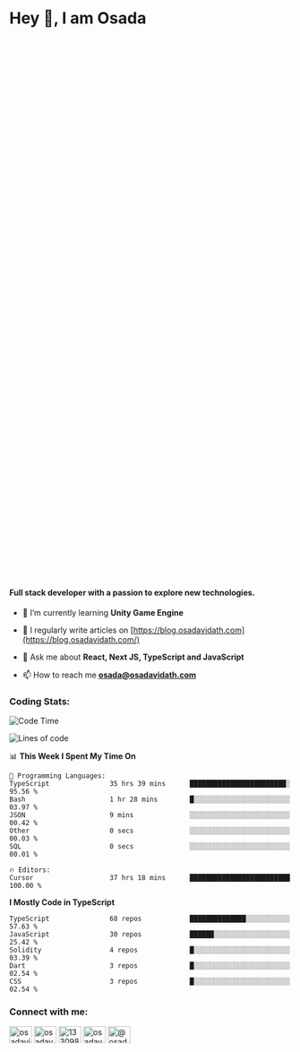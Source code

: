 <h1>Hey 👋, I am Osada</h1>
<h4 style="margin-top: 1000px;">Full stack developer with a passion to explore new technologies.</h4>


- 🌱 I’m currently learning **Unity Game Engine**

- 📝 I regularly write articles on [https://blog.osadavidath.com](https://blog.osadavidath.com/)

- 💬 Ask me about **React, Next JS, TypeScript and JavaScript**

- 📫 How to reach me **osada@osadavidath.com**

### Coding Stats: 

<!--START_SECTION:waka-->
![Code Time](http://img.shields.io/badge/Code%20Time-3%2C211%20hrs-blue)

![Lines of code](https://img.shields.io/badge/From%20Hello%20World%20I%27ve%20Written-1.6%20million%20lines%20of%20code-blue)

📊 **This Week I Spent My Time On** 

```text
💬 Programming Languages: 
TypeScript               35 hrs 39 mins      ████████████████████████░   95.56 % 
Bash                     1 hr 28 mins        █░░░░░░░░░░░░░░░░░░░░░░░░   03.97 % 
JSON                     9 mins              ░░░░░░░░░░░░░░░░░░░░░░░░░   00.42 % 
Other                    0 secs              ░░░░░░░░░░░░░░░░░░░░░░░░░   00.03 % 
SQL                      0 secs              ░░░░░░░░░░░░░░░░░░░░░░░░░   00.01 % 

🔥 Editors: 
Cursor                   37 hrs 18 mins      █████████████████████████   100.00 % 
```

**I Mostly Code in TypeScript** 

```text
TypeScript               68 repos            ██████████████░░░░░░░░░░░   57.63 % 
JavaScript               30 repos            ██████░░░░░░░░░░░░░░░░░░░   25.42 % 
Solidity                 4 repos             █░░░░░░░░░░░░░░░░░░░░░░░░   03.39 % 
Dart                     3 repos             █░░░░░░░░░░░░░░░░░░░░░░░░   02.54 % 
CSS                      3 repos             █░░░░░░░░░░░░░░░░░░░░░░░░   02.54 % 
```




<!--END_SECTION:waka-->

<h3 align="left">Connect with me:</h3>
<p align="left">
<a href="https://twitter.com/osadavc" target="blank"><img align="center" src="https://raw.githubusercontent.com/rahuldkjain/github-profile-readme-generator/master/src/images/icons/Social/twitter.svg" alt="osadavidath" height="30" width="40" /></a>
<a href="https://linkedin.com/in/osadavc" target="blank"><img align="center" src="https://raw.githubusercontent.com/rahuldkjain/github-profile-readme-generator/master/src/images/icons/Social/linked-in-alt.svg" alt="osadavc" height="30" width="40" /></a>
<a href="https://stackoverflow.com/users/13309879" target="blank"><img align="center" src="https://raw.githubusercontent.com/rahuldkjain/github-profile-readme-generator/master/src/images/icons/Social/stack-overflow.svg" alt="13309879" height="30" width="40" /></a>
<a href="https://instagram.com/osadavc" target="blank"><img align="center" src="https://raw.githubusercontent.com/rahuldkjain/github-profile-readme-generator/master/src/images/icons/Social/instagram.svg" alt="osadavc" height="30" width="40" /></a>
<a href="https://hashnode.com/@osadavc" target="blank"><img align="center" src="https://raw.githubusercontent.com/danielcranney/readme-generator/main/public/icons/socials/hashnode.svg" alt="@osadavc" height="30" width="40" /></a>
</p>
